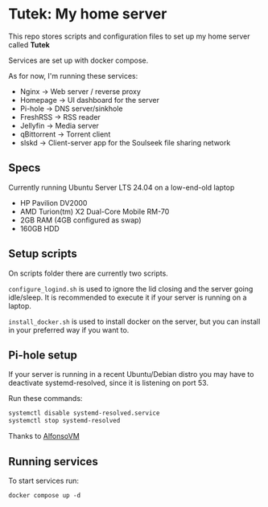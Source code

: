 # Tutek: My home server 
This repo stores scripts and configuration files to set up my home server called **Tutek**

Services are set up with docker compose.

As for now, I'm running these services:
- Nginx -> Web server / reverse proxy
- Homepage -> UI dashboard for the server
- Pi-hole -> DNS server/sinkhole
- FreshRSS -> RSS reader
- Jellyfin -> Media server
- qBittorrent -> Torrent client
- slskd -> Client-server app for the Soulseek file sharing network

## Specs
Currently running Ubuntu Server LTS 24.04 on a low-end-old laptop
 
- HP Pavilion DV2000
- AMD Turion(tm) X2 Dual-Core Mobile RM-70
- 2GB RAM (4GB configured as swap)
- 160GB HDD

## Setup scripts
On scripts folder there are currently two scripts.

`configure_logind.sh` is used to ignore the lid closing and the server going idle/sleep. It is recommended to execute it if your server is running on a laptop.

`install_docker.sh` is used to install docker on the server, but you can install in your preferred way if you want to.

## Pi-hole setup
If your server is running in a recent Ubuntu/Debian distro you may have to deactivate systemd-resolved, since it is listening on port 53.

Run these commands:

```bash
systemctl disable systemd-resolved.service
systemctl stop systemd-resolved
```

Thanks to [AlfonsoVM](https://discourse.pi-hole.net/t/docker-unable-to-bind-to-port-53/45082/8)

## Running services
To start services run:

`docker compose up -d`
